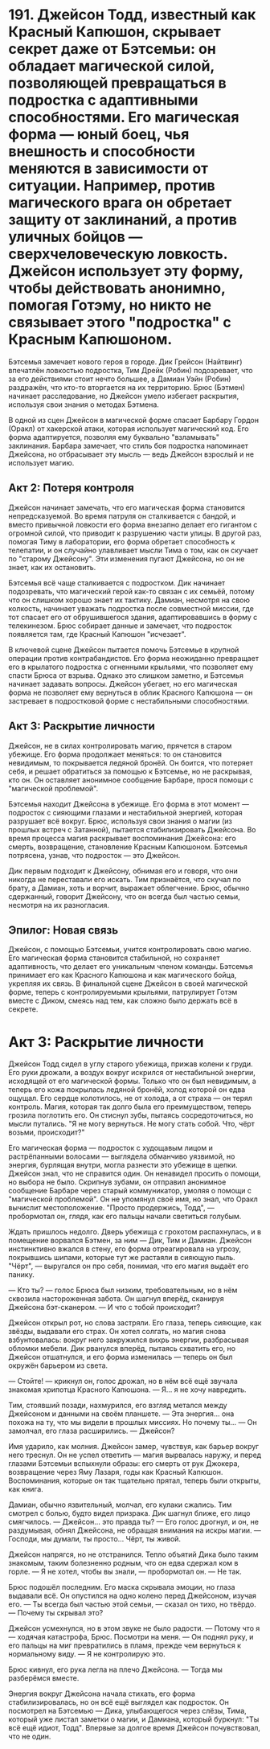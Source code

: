 # 191. Джейсон Тодд, известный как Красный Капюшон, скрывает секрет даже от Бэтсемьи: он обладает магической силой, позволяющей превращаться в подростка с адаптивными способностями. Его магическая форма — юный боец, чья внешность и способности меняются в зависимости от ситуации. Например, против магического врага он обретает защиту от заклинаний, а против уличных бойцов — сверхчеловеческую ловкость. Джейсон использует эту форму, чтобы действовать анонимно, помогая Готэму, но никто не связывает этого "подростка" с Красным Капюшоном.

Бэтсемья замечает нового героя в городе. Дик Грейсон (Найтвинг) впечатлён ловкостью подростка, Тим Дрейк (Робин) подозревает, что за его действиями стоит нечто большее, а Дамиан Уэйн (Робин) раздражён, что кто-то вторгается на их территорию. Брюс (Бэтмен) начинает расследование, но Джейсон умело избегает раскрытия, используя свои знания о методах Бэтмена.

В одной из сцен Джейсон в магической форме спасает Барбару Гордон (Оракл) от хакерской атаки, которая использует магический код. Его форма адаптируется, позволяя ему буквально "взламывать" заклинания. Барбара замечает, что стиль боя подростка напоминает Джейсона, но отбрасывает эту мысль — ведь Джейсон взрослый и не использует магию.

## Акт 2: Потеря контроля

Джейсон начинает замечать, что его магическая форма становится непредсказуемой. Во время патруля он сталкивается с бандой, и вместо привычной ловкости его форма внезапно делает его гигантом с огромной силой, что приводит к разрушению части улицы. В другой раз, помогая Тиму в лаборатории, его форма обретает способность к телепатии, и он случайно улавливает мысли Тима о том, как он скучает по "старому Джейсону". Эти изменения пугают Джейсона, но он не знает, как их остановить.

Бэтсемья всё чаще сталкивается с подростком. Дик начинает подозревать, что магический герой как-то связан с их семьёй, потому что он слишком хорошо знает их тактику. Дамиан, несмотря на свою колкость, начинает уважать подростка после совместной миссии, где тот спасает его от обрушившегося здания, адаптировавшись в форму с телекинезом. Брюс собирает данные и замечает, что подросток появляется там, где Красный Капюшон "исчезает".

В ключевой сцене Джейсон пытается помочь Бэтсемье в крупной операции против контрабандистов. Его форма неожиданно превращает его в крылатого подростка с огненными крыльями, что позволяет ему спасти Брюса от взрыва. Однако это слишком заметно, и Бэтсемья начинает задавать вопросы. Джейсон убегает, но его магическая форма не позволяет ему вернуться в облик Красного Капюшона — он застревает в подростковой форме с нестабильными способностями.

## Акт 3: Раскрытие личности

Джейсон, не в силах контролировать магию, прячется в старом убежище. Его форма продолжает меняться: то он становится невидимым, то покрывается ледяной бронёй. Он боится, что потеряет себя, и решает обратиться за помощью к Бэтсемье, но не раскрывая, кто он. Он оставляет анонимное сообщение Барбаре, прося помощи с "магической проблемой".

Бэтсемья находит Джейсона в убежище. Его форма в этот момент — подросток с сияющими глазами и нестабильной энергией, которая разрушает всё вокруг. Брюс, используя свои знания о магии (из прошлых встреч с Затанной), пытается стабилизировать Джейсона. Во время процесса магия раскрывает воспоминания Джейсона: его смерть, возвращение, становление Красным Капюшоном. Бэтсемья потрясена, узнав, что подросток — это Джейсон.

Дик первым подходит к Джейсону, обнимая его и говоря, что они никогда не переставали его искать. Тим признаётся, что скучал по брату, а Дамиан, хоть и ворчит, выражает облегчение. Брюс, обычно сдержанный, говорит Джейсону, что он всегда был частью семьи, несмотря на их разногласия.

## Эпилог: Новая связь

Джейсон, с помощью Бэтсемьи, учится контролировать свою магию. Его магическая форма становится стабильной, но сохраняет адаптивность, что делает его уникальным членом команды. Бэтсемья принимает его как Красного Капюшона и как магического бойца, укрепляя их связь. В финальной сцене Джейсон в своей магической форме, теперь с контролируемыми крыльями, патрулирует Готэм вместе с Диком, смеясь над тем, как сложно было держать всё в секрете.



# Акт 3: Раскрытие личности

Джейсон Тодд сидел в углу старого убежища, прижав колени к груди. Его руки дрожали, а воздух вокруг искрился от нестабильной энергии, исходящей от его магической формы. Только что он был невидимым, а теперь его кожа покрылась ледяной бронёй, холод которой он едва ощущал. Его сердце колотилось, не от холода, а от страха — он терял контроль. Магия, которая так долго была его преимуществом, теперь грозила поглотить его. Он стиснул зубы, пытаясь сосредоточиться, но мысли путались. "Я не могу вернуться. Не могу стать собой. Что, чёрт возьми, происходит?"

Его магическая форма — подросток с худощавым лицом и растрёпанными волосами — выглядела обманчиво уязвимой, но энергия, бурлящая внутри, могла разнести это убежище в щепки. Джейсон знал, что не справится один. Он ненавидел просить о помощи, но выбора не было. Скрипнув зубами, он отправил анонимное сообщение Барбаре через старый коммуникатор, умоляя о помощи с "магической проблемой". Он не упомянул своё имя, но знал, что Оракл вычислит местоположение. "Просто продержись, Тодд", — пробормотал он, глядя, как его пальцы начали светиться голубым.

Ждать пришлось недолго. Дверь убежища с грохотом распахнулась, и в помещение ворвался Бэтмен, за ним — Дик, Тим и Дамиан. Джейсон инстинктивно вжался в стену, его форма отреагировала на угрозу, покрывшись шипами, которые тут же растаяли в сияющую пыль. "Чёрт", — выругался он про себя, понимая, что его магия выдаёт его панику.

— Кто ты? — голос Брюса был низким, требовательным, но в нём сквозила настороженная забота. Он шагнул вперёд, сканируя Джейсона бэт-сканером. — И что с тобой происходит?

Джейсон открыл рот, но слова застряли. Его глаза, теперь сияющие, как звёзды, выдавали его страх. Он хотел солгать, но магия снова взбунтовалась: вокруг него закружился вихрь энергии, разбрасывая обломки мебели. Дик рванулся вперёд, пытаясь схватить его, но Джейсон отшатнулся, и его форма изменилась — теперь он был окружён барьером из света.

— Стойте! — крикнул он, голос дрожал, но в нём всё ещё звучала знакомая хрипотца Красного Капюшона. — Я… я не хочу навредить.

Тим, стоявший позади, нахмурился, его взгляд метался между Джейсоном и данными на своём планшете. — Эта энергия… она похожа на ту, что мы видели в прошлых миссиях. Но почему ты… — Он замолчал, его глаза расширились. — Джейсон?

Имя ударило, как молния. Джейсон замер, чувствуя, как барьер вокруг него треснул. Он не успел ответить — магия вырвалась наружу, и перед глазами Бэтсемьи вспыхнули образы: его смерть от рук Джокера, возвращение через Яму Лазаря, годы как Красный Капюшон. Воспоминания, которые он так тщательно прятал, теперь были открыты, как книга.

Дамиан, обычно язвительный, молчал, его кулаки сжались. Тим смотрел с болью, будто видел призрака. Дик шагнул ближе, его лицо смягчилось. — Джейсон… это правда ты? — Его голос дрогнул, и он, не раздумывая, обнял Джейсона, не обращая внимания на искры магии. — Господи, мы думали, ты просто… Чёрт, ты живой.

Джейсон напрягся, но не отстранился. Тепло объятий Дика было таким знакомым, таким болезненно родным, что он едва сдержал ком в горле. — Я не хотел, чтобы вы знали, — пробормотал он. — Не так.

Брюс подошёл последним. Его маска скрывала эмоции, но глаза выдавали всё. Он опустился на одно колено перед Джейсоном, изучая его. — Ты всегда был частью этой семьи, — сказал он тихо, но твёрдо. — Почему ты скрывал это?

Джейсон усмехнулся, но в этом звуке не было радости. — Потому что я — ходячая катастрофа, Брюс. Посмотри на меня. — Он поднял руку, и его пальцы на миг превратились в пламя, прежде чем вернуться к нормальному виду. — Я не контролирую это.

Брюс кивнул, его рука легла на плечо Джейсона. — Тогда мы разберёмся вместе.

Энергия вокруг Джейсона начала стихать, его форма стабилизировалась, но он всё ещё выглядел как подросток. Он посмотрел на Бэтсемью — Дика, улыбающегося через слёзы, Тима, который уже листал заметки о магии, и Дамиана, который буркнул: "Ты всё ещё идиот, Тодд". Впервые за долгое время Джейсон почувствовал, что не один.
